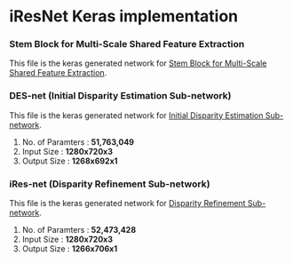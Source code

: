 # iResNet Keras implementation

### Stem Block for Multi-Scale Shared Feature Extraction

This file is the keras generated network for [Stem Block for Multi-Scale Shared Feature Extraction](images/model_shared_features.png).

### DES-net (Initial Disparity Estimation Sub-network)

This file is the keras generated network for [Initial Disparity Estimation Sub-network](images/model_init_disp_v2.png).

1. No. of Paramters : **51,763,049**
2. Input Size : **1280x720x3**
3. Output Size : **1268x692x1**

### iRes-net (Disparity Refinement Sub-network)

This file is the keras generated network for [Disparity Refinement Sub-network](images/model_refinement_v2.png).

1. No. of Paramters : **52,473,428**
2. Input Size : **1280x720x3**
3. Output Size : **1266x706x1**
